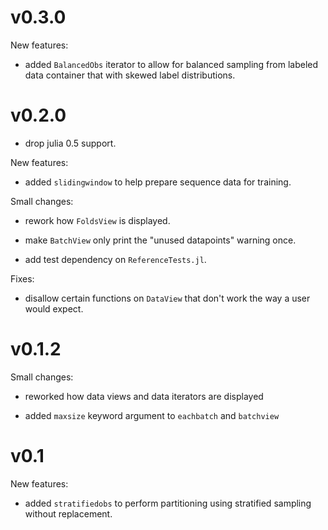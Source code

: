 # v0.3.0

New features:

- added `BalancedObs` iterator to allow for balanced sampling
  from labeled data container that with skewed label
  distributions.

# v0.2.0

- drop julia 0.5 support.

New features:

- added `slidingwindow` to help prepare sequence data for
  training.

Small changes:

- rework how `FoldsView` is displayed.

- make `BatchView` only print the "unused datapoints" warning once.

- add test dependency on `ReferenceTests.jl`.

Fixes:

- disallow certain functions on `DataView` that don't work the
  way a user would expect.

# v0.1.2

Small changes:

- reworked how data views and data iterators are displayed

- added `maxsize` keyword argument to `eachbatch` and `batchview`

# v0.1

New features:

- added `stratifiedobs` to perform partitioning using stratified
  sampling without replacement.
